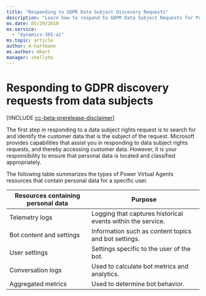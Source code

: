 ```yaml
---
title: "Responding to GDPR Data Subject Discovery Requests"
description: "Learn how to respond​ to GDPR Data Subject Requests for Power Virtual Agents."
ms.date: 05/29/2019
ms.service:
  - "dynamics-365-ai"
ms.topic: article
author: m-hartmann
ms.author: mhart
manager: shellyha
---
```


# Responding to GDPR discovery requests from data subjects

[!INCLUDE [cc-beta-prerelease-disclaimer](includes/cc-beta-prerelease-disclaimer.md)]

The first step in responding to a data subject rights request is to search for and identify the customer data that is the subject of the request. Microsoft provides capabilities that assist you in responding to data subject rights requests, and thereby accessing customer data. However, it is your responsibility to ensure that personal data is located and classified appropriately.

The following table summarizes the types of Power Virtual Agents resources that contain personal data for a specific user.

Resources containing personal data | Purpose
---------------------------------- | -------
Telemetry logs | Logging that captures historical events within the service.
Bot content and settings | Information such as content topics and bot settings.
User settings | Settings specific to the user of the bot.
Conversation logs | Used to calculate bot metrics and analytics.
Aggregated metrics | Used to determine bot behavior.
